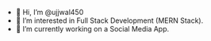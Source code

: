 - 👋 Hi, I’m @ujjwal450
- 👀 I’m interested in Full Stack Development (MERN Stack).
- 🌱 I’m currently working on a Social Media App.

<!---
ujjwal450/ujjwal450 is a ✨ special ✨ repository because its `README.md` (this file) appears on your GitHub profile.
You can click the Preview link to take a look at your changes.
--->

